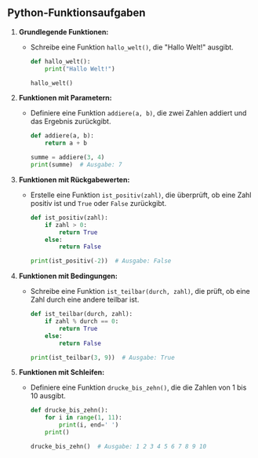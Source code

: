 ## Python-Funktionsaufgaben

1.  **Grundlegende Funktionen:**
    
    -   Schreibe eine Funktion  `hallo_welt()`, die "Hallo Welt!" ausgibt.
        
        
        
        ```python
        def hallo_welt():
            print("Hallo Welt!")
        
        hallo_welt()
        
        ```
        
2.  **Funktionen mit Parametern:**
    
    -   Definiere eine Funktion  `addiere(a, b)`, die zwei Zahlen addiert und das Ergebnis zurückgibt.
        
        
        
        ```python
        def addiere(a, b):
            return a + b
        
        summe = addiere(3, 4)
        print(summe)  # Ausgabe: 7
        
        ```
        
3.  **Funktionen mit Rückgabewerten:**
    
    -   Erstelle eine Funktion  `ist_positiv(zahl)`, die überprüft, ob eine Zahl positiv ist und  `True`  oder  `False`  zurückgibt.
        
       
        
        ```python
        def ist_positiv(zahl):
            if zahl > 0:
                return True
            else:
                return False
        
        print(ist_positiv(-2))  # Ausgabe: False
        
        ```
        
4.  **Funktionen mit Bedingungen:**
    
    -   Schreibe eine Funktion  `ist_teilbar(durch, zahl)`, die prüft, ob eine Zahl durch eine andere teilbar ist.
        
       
        
        ```python
        def ist_teilbar(durch, zahl):
            if zahl % durch == 0:
                return True
            else:
                return False
        
        print(ist_teilbar(3, 9))  # Ausgabe: True
        
        ```
        
5.  **Funktionen mit Schleifen:**
    
    -   Definiere eine Funktion  `drucke_bis_zehn()`, die die Zahlen von 1 bis 10 ausgibt.
        
       
        
        ```python
        def drucke_bis_zehn():
            for i in range(1, 11):
                print(i, end=' ')
            print()
        
        drucke_bis_zehn()  # Ausgabe: 1 2 3 4 5 6 7 8 9 10
        ```